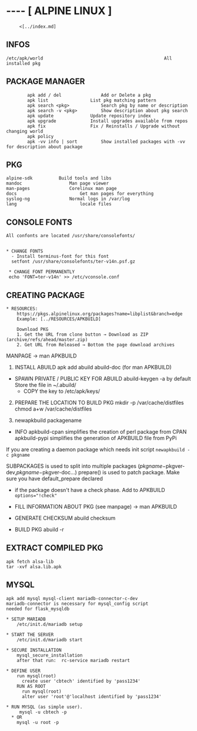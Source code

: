 # ---- [ ALPINE LINUX ]  
                                        
         <[../index.md]

## INFOS 
	/etc/apk/world												All installed pkg

## PACKAGE MANAGER
			apk add / del				Add or Delete a pkg 
			apk list				List pkg matching pattern
			apk search <pkg>			Search pkg by name or description
			apk search -v <pkg>			Show description about pkg search
			apk update				Update repository index
			apk upgrade				Install upgrades available from repos
			apk fix					Fix / Reinstalls / Upgrade without changing world
			apk policy										
			apk -vv info | sort			Show installed packages with -vv for description about package

## PKG
	alpine-sdk			Build tools and libs
	mandoc					Man page viewer
	man-pages				Corelinux man page
	docs						Get man pages for everything
	syslog-ng				Normal logs in /var/log
	lang						locale files

## CONSOLE FONTS
	All confonts are located /usr/share/consolefonts/
	
	
	* CHANGE FONTS
	  - Install terminus-font for this font
	  setfont /usr/share/consolefonts/ter-v14n.psf.gz
	
	 * CHANGE FONT PERMANENTLY
	 echo 'FONT=ter-v14n' >> /etc/vconsole.conf 

## CREATING PACKAGE 
	* RESOURCES:
		https://pkgs.alpinelinux.org/packages?name=libplist&branch=edge
		Example: [../RESOURCES/APKBUILD]

		Download PKG
		1. Get the URL from clone button → Download as ZIP (archive/refs/ahead/master.zip)
		2. Get URL from Released → Bottom the page download archives

MANPAGE → man APKBUILD

1. INSTALL ABUILD
	apk add abuild abuild-doc (for man APKBUILD)

* SPAWN PRIVATE / PUBLIC KEY FOR ABUILD
	abuild-keygen -a 				by default Store the file in ~/.abuild/
	* COPY the key to /etc/apk/keys/

2. PREPARE THE LOCATION TO BUILD PKG
	mkdir -p /var/cache/distfiles 
	chmod a+w /var/cache/distfiles

3. newapkbuild packagename

* INFO
 apkbuild-cpan		 simplifies the creation of perl package from CPAN
 apkbuild-pypi		 simplifies the generation of APKBUILD file from PyPi

 If you are creating a daemon package which needs init script
 `newapkbuild -c pkgname`

SUBPACKAGES is used to split into multiple packages ($pkgname-$pkgver-dev,$pkgname-$pkgver-doc...)
prepare() is used to patch package. Make sure you have default_prepare declared

* if the package doesn't have a check phase.
	Add to APKBUILD `options="!check"`

* FILL INFORMATION ABOUT PKG
			(see manpage) → man APKBUILD

* GENERATE CHECKSUM
			abuild checksum

* BUILD PKG
			abuild -r
## EXTRACT COMPILED PKG
	apk fetch alsa-lib
	tar -xvf alsa.lib.apk

## MYSQL
	apk add mysql mysql-client mariadb-connector-c-dev
	mariadb-connector is necessary for mysql_config script 
	needed for flask_mysqldb
	
	* SETUP MARIADB 
	    /etc/init.d/mariadb setup
	
	* START THE SERVER
	    /etc/init.d/mariadb start

	* SECURE INSTALLATION
	    mysql_secure_installation
	    after that run:  rc-service mariadb restart

	* DEFINE USER
	    run mysql(root)
	      create user 'cbtech' identified by 'pass1234'
	    RUN AS ROOT
	      run mysql(root)
	      alter user 'root'@'localhost identified by 'pass1234'

	* RUN MYSQL (as simple user).
	   	 mysql -u cbtech -p
	  * OR
		mysql -u root -p


